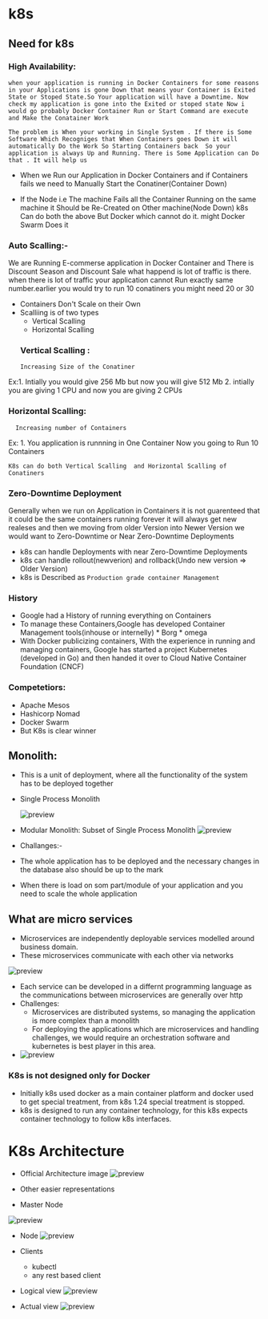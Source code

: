 # k8s
## Need for k8s
### High Availability:
    when your application is running in Docker Containers for some reasons in your Applications is gone Down that means your Container is Exited State or Stoped State.So Your application will have a Downtime. Now check my application is gone into the Exited or stoped state Now i would go probably Docker Container Run or Start Command are execute and Make the Conatainer Work

    The problem is When your working in Single System . If there is Some Software Which Recogniges that When Containers goes Down it will automatically Do the Work So Starting Containers back  So your application is always Up and Running. There is Some Application can Do that . It will help us 

* When we Run our Application in Docker Containers and if Containers fails we need to Manually Start the Conatiner(Container Down)
      
* If the Node i.e The machine Fails all the Container Running on the same machine it Should be Re-Created on Other machine(Node Down)
      k8s Can do both the above But Docker which cannot do it. might Docker Swarm Does it

### Auto Scalling:-
   We are Running E-commerse application in Docker Container and There is Discount Season and Discount Sale what happend is lot of traffic is there. when there is lot of traffic your application cannot Run exactly same number.earlier you would try to run 10 conatiners you might need 20 or 30

* Containers Don't Scale on their Own
* Scalliing is of two types
    * Vertical Scalling 
    * Horizontal Scalling
  ### Vertical Scalling :
      Increasing Size of the Conatiner
Ex:1. Intially you would give 256 Mb but now you will give 512 Mb
   2. intially you are giving 1 CPU and now you are giving 2 CPUs
  ### Horizontal Scalling:
      Increasing number of Containers
Ex: 1. You application is runnning in One Container Now you going to Run 10 Containers

    K8s can do both Vertical Scalling  and Horizontal Scalling of Conatiners

### Zero-Downtime Deployment
 Generally when we run on Application in Containers it is not guarenteed that it could be the same containers running forever it will always get new realeses and then we moving from older Version into Newer Version we would want to Zero-Downtime or Near Zero-Downtime Deployments
  * k8s can handle Deployments with near Zero-Downtime Deployments
  * k8s can handle rollout(newverion) and rollback(Undo new version => Older Version)
  * k8s is Described as `Production grade container Management`
  
### History
 
 * Google had a History of running everything  on Containers
 * To manage these Containers,Google has developed Container Management tools(inhouse or internelly)
       * Borg
       * omega
  * With Docker publicizing containers, With the experience in running and managing containers, Google has started a project Kubernetes (developed in Go) and then handed it over to Cloud Native Container Foundation (CNCF)
  
### Competetiors:
* Apache Mesos
* Hashicorp Nomad
* Docker Swarm
* But K8s is clear winner

## Monolith:
* This is a unit of deployment, where all the functionality of the system has to be deployed together
* Single Process Monolith
  
  ![preview](images/mono-1.webp)
* Modular Monolith: Subset of Single Process Monolith
  ![preview](images/momo-2.webp)

* Challanges:-

* The whole application has to be deployed and the necessary changes in the database also should be up to the mark
* When there is load on som part/module of your application and you need to scale the whole application

## What are micro services
* Microservices are independently deployable services modelled around business domain.
* These microservices communicate with each other via networks

![preview](images/micro.webp)

* Each service can be developed in a differnt programming language as the communications between microservices are generally over http
* Challenges:
     * Microservices are distributed systems, so managing the application is more complex than a monolith
     * For deploying the applications which are microservices and handling challenges, we would require an orchestration software and kubernetes is best player in this area.
 * ![preview](images/eShop.webp)
  
  ### K8s is not designed only for Docker
 * Initially k8s used docker as a main container platform and docker used to get special treatment, from k8s 1.24 special treatment is stopped.
* k8s is designed to run any container technology, for this k8s expects container technology to follow k8s interfaces.

# K8s Architecture
 * Official Architecture image
  ![preview](images/offi.webp)

* Other easier representations
* Master Node

![preview](images/kubemaster.webp)
* Node
![preview](images/node.webp)

* Clients
    * kubectl
    * any rest based client
* Logical view
  ![preview](images/logical.webp)
* Actual view
  ![preview](images/actual.webp)